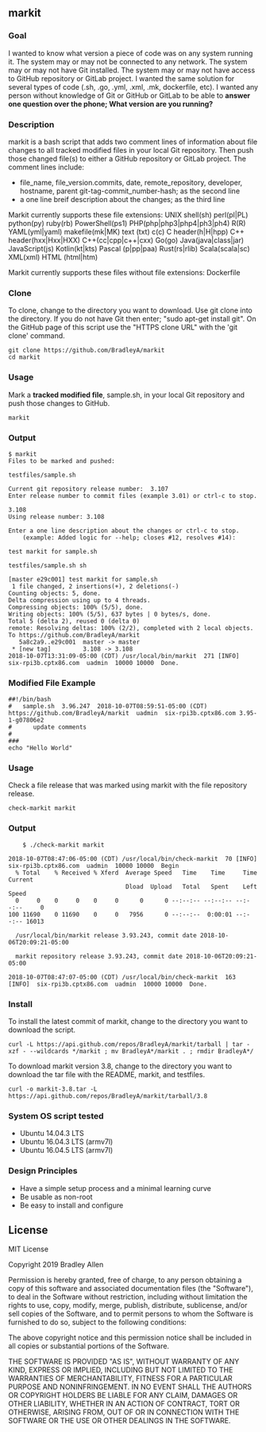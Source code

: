 ## markit

### Goal
I wanted to know what version a piece of code was on any system running it. The system may or may not be connected to any network. The system may or may not have Git installed. The system may or may not have access to GitHub repository or GitLab project. I wanted the same solution for several types of code (.sh, .go, .yml, .xml, .mk, dockerfile, etc). I wanted any person without knowledge of Git or GitHub or GitLab to be able to **answer one question over the phone; What version are you running?**

### Description
markit is a bash script that adds two comment lines of information about file changes to all tracked modified files in your local Git repository.  Then push those changed file(s) to either a GitHub repository or GitLab project.  The comment lines include:
 * file_name, file_version.commits, date, remote_repository, developer, hostname, parent git-tag-commit_number-hash; as the second line
 * a one line breif description about the changes; as the third line
 
Markit currently supports these file extensions: UNIX shell(sh) perl(pl|PL) python(py) ruby(rb) PowerShell(ps1) PHP(php|php3|php4|ph3|ph4) R(R) YAML(yml|yaml) makefile(mk|MK) text (txt) c(c) C header(h|H|hpp) C++ header(hxx|Hxx|HXX) C++(cc|cpp|c++|cxx) Go(go) Java(java|class|jar) JavaScript(js) Kotlin(kt|kts) Pascal (p|pp|paa) Rust(rs|rlib) Scala(scala|sc) XML(xml) HTML (html|htm)

Markit currently supports these files without file extensions: Dockerfile

### Clone
To clone, change to the directory you want to download. Use git clone into the directory. If you do not have Git then enter; "sudo apt-get install git". On the GitHub page of this script use the "HTTPS clone URL" with the 'git clone' command.

    git clone https://github.com/BradleyA/markit
    cd markit

### Usage
Mark a **tracked modified file**, sample.sh, in your local Git repository and push those changes to GitHub.

    markit 

### Output
    $ markit
    Files to be marked and pushed:

    testfiles/sample.sh

    Current git repository release number:  3.107
    Enter release number to commit files (example 3.01) or ctrl-c to stop.

    3.108
    Using release number: 3.108

    Enter a one line description about the changes or ctrl-c to stop.
        (example: Added logic for --help; closes #12, resolves #14):

    test markit for sample.sh

    testfiles/sample.sh sh

    [master e29c001] test markit for sample.sh
     1 file changed, 2 insertions(+), 2 deletions(-)
    Counting objects: 5, done.
    Delta compression using up to 4 threads.
    Compressing objects: 100% (5/5), done.
    Writing objects: 100% (5/5), 637 bytes | 0 bytes/s, done.
    Total 5 (delta 2), reused 0 (delta 0)
    remote: Resolving deltas: 100% (2/2), completed with 2 local objects.
    To https://github.com/BradleyA/markit
       5a8c2a9..e29c001  master -> master
     * [new tag]         3.108 -> 3.108
    2018-10-07T13:31:09-05:00 (CDT) /usr/local/bin/markit  271 [INFO]  six-rpi3b.cptx86.com  uadmin  10000 10000  Done.

### Modified File Example
    ##!/bin/bash
    # 	sample.sh  3.96.247  2018-10-07T08:59:51-05:00 (CDT)  https://github.com/BradleyA/markit  uadmin  six-rpi3b.cptx86.com 3.95-1-g07806e2  
    # 	   update comments 
    #
    ###
    echo "Hello World"

### Usage
Check a file release that was marked using markit with the file repository release.

    check-markit markit 

### Output
        $ ./check-markit markit
    
    2018-10-07T08:47:06-05:00 (CDT) /usr/local/bin/check-markit  70 [INFO]  six-rpi3b.cptx86.com  uadmin  10000 10000  Begin
      % Total    % Received % Xferd  Average Speed   Time    Time     Time  Current
                                     Dload  Upload   Total   Spent    Left  Speed
      0     0    0     0    0     0      0      0 --:--:-- --:--:-- --:--:--     0
    100 11690    0 11690    0     0   7956      0 --:--:--  0:00:01 --:--:-- 16013

      /usr/local/bin/markit release 3.93.243, commit date 2018-10-06T20:09:21-05:00

      markit repository release 3.93.243, commit date 2018-10-06T20:09:21-05:00

    2018-10-07T08:47:07-05:00 (CDT) /usr/local/bin/check-markit  163 [INFO]  six-rpi3b.cptx86.com  uadmin  10000 10000  Done.
        
### Install
To install the latest commit of markit, change to the directory you want to download the script.

    curl -L https://api.github.com/repos/BradleyA/markit/tarball | tar -xzf - --wildcards */markit ; mv BradleyA*/markit . ; rmdir BradleyA*/

To download markit version 3.8, change to the directory you want to download the tar file with the README, markit, and testfiles.  

    curl -o markit-3.8.tar -L https://api.github.com/repos/BradleyA/markit/tarball/3.8
    
### System OS script tested
 * Ubuntu 14.04.3 LTS
 * Ubuntu 16.04.3 LTS (armv7l)
 * Ubuntu 16.04.5 LTS (armv7l)

### Design Principles
 * Have a simple setup process and a minimal learning curve
 * Be usable as non-root
 * Be easy to install and configure

## License
MIT License

Copyright  2019  Bradley Allen

Permission is hereby granted, free of charge, to any person obtaining a copy of this software and associated documentation files (the "Software"), to deal in the Software without restriction, including without limitation the rights to use, copy, modify, merge, publish, distribute, sublicense, and/or sell copies of the Software, and to permit persons to whom the Software is furnished to do so, subject to the following conditions:

The above copyright notice and this permission notice shall be included in all copies or substantial portions of the Software.

THE SOFTWARE IS PROVIDED "AS IS", WITHOUT WARRANTY OF ANY KIND, EXPRESS OR IMPLIED, INCLUDING BUT NOT LIMITED TO THE WARRANTIES OF MERCHANTABILITY, FITNESS FOR A PARTICULAR PURPOSE AND NONINFRINGEMENT. IN NO EVENT SHALL THE AUTHORS OR COPYRIGHT HOLDERS BE LIABLE FOR ANY CLAIM, DAMAGES OR OTHER LIABILITY, WHETHER IN AN ACTION OF CONTRACT, TORT OR OTHERWISE, ARISING FROM, OUT OF OR IN CONNECTION WITH THE SOFTWARE OR THE USE OR OTHER DEALINGS IN THE SOFTWARE.
